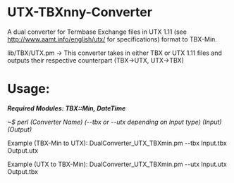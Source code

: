 UTX-TBXnny-Converter
====================

A dual converter for Termbase Exchange files in UTX 1.11 (see http://www.aamt.info/english/utx/ for specifications) format to TBX-Min.


lib/TBX/UTX.pm  ->   This converter takes in either TBX or UTX 1.11 files and outputs their respective counterpart (TBX->UTX, UTX->TBX)


Usage:  
======
***Required Modules: TBX::Min, DateTime***

*~$ perl (Converter Name) (--tbx or --utx depending on Input type) (Input) (Output)*




Example (TBX-Min to UTX): DualConverter_UTX_TBXmin.pm --tbx Input.tbx Output.utx

Example (UTX to TBX-Min): DualConverter_UTX_TBXmin.pm --utx Input.utx Output.tbx
